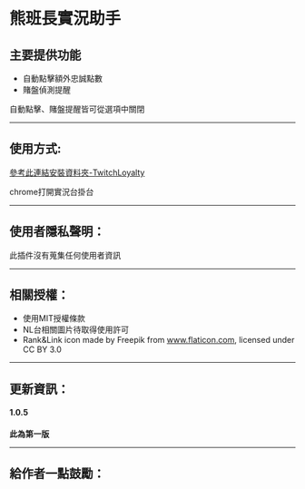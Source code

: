 # 熊班長實況助手
## 主要提供功能
- 自動點擊額外忠誠點數
- 賭盤偵測提醒
<p>自動點擊、賭盤提醒皆可從選項中關閉</p>

<hr>

## 使用方式:
<p><a href="https://www.alexclassroom.com/internet/google/google-chrome/how-to-manually-install-chrome-extension/">參考此連結安裝資料夾-TwitchLoyalty</a></p>

chrome打開實況台掛台

<hr>

## 使用者隱私聲明：
此插件沒有蒐集任何使用者資訊

<hr>

## 相關授權：
* 使用MIT授權條款
* NL台相關圖片待取得使用許可
* Rank&Link icon made by Freepik from www.flaticon.com, licensed under CC BY 3.0

<hr>

## 更新資訊：
<h4>1.0.5</h4>
<p><strong>此為第一版</strong></p>

<hr>

## 給作者一點鼓勵：
